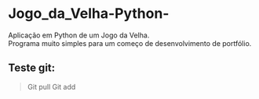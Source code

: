 # Jogo_da_Velha-Python-
Aplicação em Python de um Jogo da Velha. <br>
Programa muito simples para um começo de desenvolvimento de portfólio.
<br>
## Teste git:
>Git pull
>Git add
